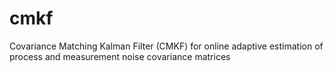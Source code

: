 # cmkf
Covariance Matching Kalman Filter (CMKF) for online adaptive estimation of process and measurement noise covariance matrices
